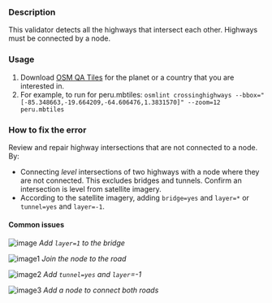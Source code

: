 ### Description

This validator detects all the highways that intersect each other. Highways must be connected by a node.  

### Usage

1. Download [OSM QA Tiles](https://osmlab.github.io/osm-qa-tiles/) for the planet or a country that you are interested in. 
2. For example, to run for peru.mbtiles: `osmlint crossinghighways --bbox="[-85.348663,-19.664209,-64.606476,1.3831570]" --zoom=12 peru.mbtiles`

### How to fix the error

Review and repair highway intersections that are not connected to a node. By: 

- Connecting _level_ intersections of two highways with a node where they are not connected. This excludes bridges and tunnels. Confirm an intersection is level from satellite imagery.
- According to the satellite imagery, adding `bridge=yes` and `layer=*` or `tunnel=yes` and `layer=-1`.

#### Common issues

![image](https://cloud.githubusercontent.com/assets/1152236/8833519/bda5b60a-3074-11e5-9342-4648a011f97d.png)
_Add `layer=1` to the bridge_

![image1](https://cloud.githubusercontent.com/assets/1152236/8806362/f2d9f496-2f9b-11e5-8f97-83f73cff4b12.png)
_Join the node to the road_

![image2](https://cloud.githubusercontent.com/assets/1152236/8834208/93750bd4-3078-11e5-9e19-47003b9bb005.png)
_Add `tunnel=yes` and `layer`=-1_

![image3](https://cloud.githubusercontent.com/assets/1152236/8806289/985f6fb4-2f9b-11e5-9c2e-78e72159b239.png)
_Add a node to connect both roads_

